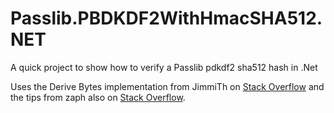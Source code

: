 # Passlib.PBDKDF2WithHmacSHA512.NET
A quick project to show how to verify a Passlib pdkdf2 sha512 hash in .Net

Uses the Derive Bytes implementation from JimmiTh on [Stack Overflow](http://stackoverflow.com/a/22119356/2477669) and the tips from zaph also on [Stack Overflow](http://stackoverflow.com/a/39169566/2477669).

